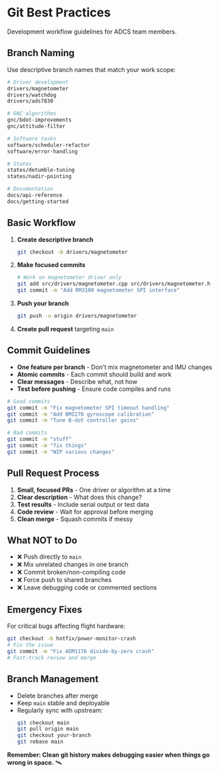 # Git Best Practices

Development workflow guidelines for ADCS team members.

## Branch Naming

Use descriptive branch names that match your work scope:

```bash
# Driver development
drivers/magnetometer
drivers/watchdog
drivers/ads7830

# GNC algorithms
gnc/bdot-improvements
gnc/attitude-filter

# Software tasks
software/scheduler-refactor
software/error-handling

# States
states/detumble-tuning
states/nadir-pointing

# Documentation
docs/api-reference
docs/getting-started
```

## Basic Workflow

1. **Create descriptive branch**
   ```bash
   git checkout -b drivers/magnetometer
   ```

2. **Make focused commits**
   ```bash
   # Work on magnetometer driver only
   git add src/drivers/magnetometer.cpp src/drivers/magnetometer.h
   git commit -m "Add RM3100 magnetometer SPI interface"
   ```

3. **Push your branch**
   ```bash
   git push -u origin drivers/magnetometer
   ```

4. **Create pull request** targeting `main`

## Commit Guidelines

- **One feature per branch** - Don't mix magnetometer and IMU changes
- **Atomic commits** - Each commit should build and work
- **Clear messages** - Describe what, not how
- **Test before pushing** - Ensure code compiles and runs

```bash
# Good commits
git commit -m "Fix magnetometer SPI timeout handling"
git commit -m "Add BMI270 gyroscope calibration"
git commit -m "Tune B-dot controller gains"

# Bad commits  
git commit -m "stuff"
git commit -m "fix things"
git commit -m "WIP various changes"
```

## Pull Request Process

1. **Small, focused PRs** - One driver or algorithm at a time
2. **Clear description** - What does this change?
3. **Test results** - Include serial output or test data
4. **Code review** - Wait for approval before merging
5. **Clean merge** - Squash commits if messy

## What NOT to Do

- ❌ Push directly to `main`
- ❌ Mix unrelated changes in one branch
- ❌ Commit broken/non-compiling code
- ❌ Force push to shared branches
- ❌ Leave debugging code or commented sections

## Emergency Fixes

For critical bugs affecting flight hardware:

```bash
git checkout -b hotfix/power-monitor-crash
# Fix the issue
git commit -m "Fix ADM1176 divide-by-zero crash"
# Fast-track review and merge
```

## Branch Management

- Delete branches after merge
- Keep `main` stable and deployable
- Regularly sync with upstream:
  ```bash
  git checkout main
  git pull origin main
  git checkout your-branch
  git rebase main
  ```

**Remember: Clean git history makes debugging easier when things go wrong in space.** 🛰️